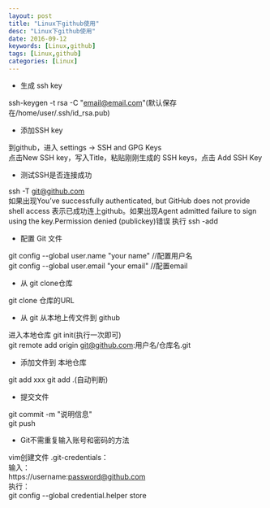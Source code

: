 ```yaml
---
layout: post
title: "Linux下github使用"
desc: "Linux下github使用"
date: 2016-09-12
keywords: [Linux,github]
tags: [Linux,github]
categories: [Linux]
---
```


* 生成 ssh key  

ssh-keygen -t rsa -C "email@email.com"(默认保存在/home/user/.ssh/id_rsa.pub)  

* 添加SSH key

到github，进入 settings -> SSH and GPG Keys  
点击New SSH key，写入Title，粘贴刚刚生成的 SSH keys，点击 Add SSH Key  

* 测试SSH是否连接成功  

ssh -T git@github.com  
如果出现You’ve successfully authenticated, but GitHub does not provide shell access  表示已成功连上github。如果出现Agent admitted failure to sign using the key.Permission denied (publickey)错误 执行 ssh -add  

* 配置 Git 文件  

git config --global user.name "your name"      //配置用户名  
git config --global user.email "your email"    //配置email  

* 从 git clone仓库

git clone 仓库的URL  

* 从 git 从本地上传文件到 github  

进入本地仓库 git init(执行一次即可)  
git remote add origin git@github.com:用户名/仓库名.git  

* 添加文件到 本地仓库  

git add xxx
git add .(自动判断)  

* 提交文件  

git commit -m "说明信息"  
git push  

* Git不需重复输入账号和密码的方法  

vim创建文件 .git-credentials：  
输入：  
https://username:password@github.com  
执行：  
git config --global credential.helper store  
